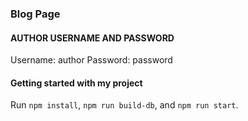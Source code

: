 ### Blog Page

#### AUTHOR USERNAME AND PASSWORD
Username: author
Password: password


#### Getting started with my project
Run `npm install`, `npm run build-db`, and `npm run start`.
